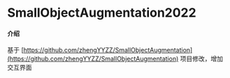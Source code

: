 # SmallObjectAugmentation2022

#### 介绍
基于  [https://github.com/zhengYYZZ/SmallObjectAugmentation](https://github.com/zhengYYZZ/SmallObjectAugmentation) 项目修改，增加交互界面
